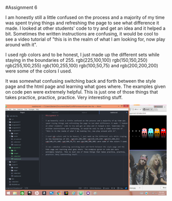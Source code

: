#Assignment 6

I am honestly still a little confused on the process and a majority of my time was spent trying things and refreshing the page to see what difference it made. I looked at other students' code to try and get an idea and it helped a bit. Sometimes the written instructions are confusing, it would be cool to see a video tutorial of "this is in the realm of what I am looking for, now play around with it".

I used rgb colors and to be honest, I just made up the different sets while staying in the boundaries of 255. rgb(225,100,100) rgb(150,150,250) rgb(255,100,255) rgb(100,255,100) rgb(100,50,75) and rgb(200,200,200) were some of the colors I used.

It was somewhat confusing switching back and forth between the style page and the html page and learning what goes where. The examples given on code pen were extremely helpful. This is just one of those things that takes practice, practice, practice. Very interesting stuff.

![Image of my progress](./images/assignment6.png) 

